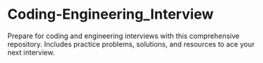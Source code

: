 # Coding-Engineering_Interview
Prepare for coding and engineering interviews with this comprehensive repository. Includes practice problems, solutions, and resources to ace your next interview.
